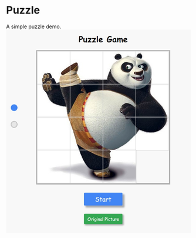 # Puzzle
A simple puzzle demo.
![Screeshot](https://github.com/Azure0Sky/Puzzle/raw/master/img/demo.jpg)
